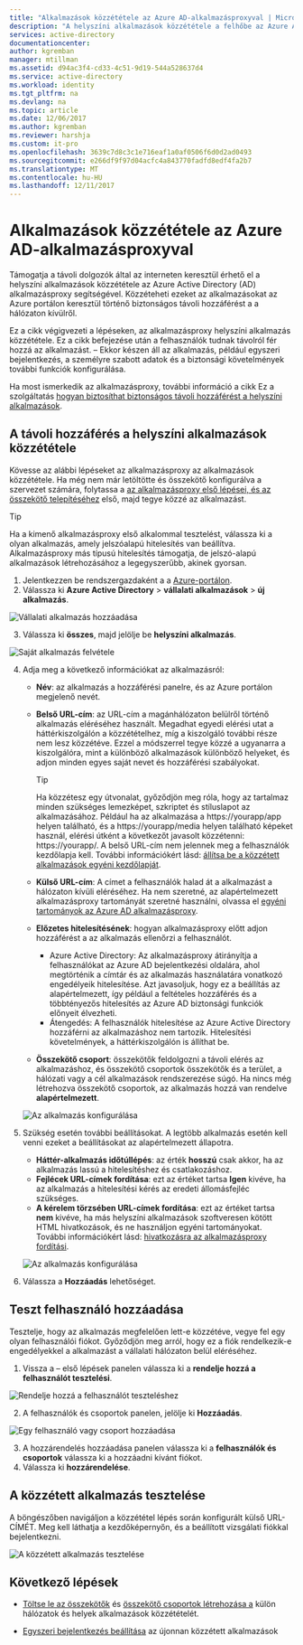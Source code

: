 ```yaml
---
title: "Alkalmazások közzététele az Azure AD-alkalmazásproxyval | Microsoft Docs"
description: "A helyszíni alkalmazások közzététele a felhőbe az Azure AD alkalmazásproxy az Azure portálon."
services: active-directory
documentationcenter: 
author: kgremban
manager: mtillman
ms.assetid: d94ac3f4-cd33-4c51-9d19-544a528637d4
ms.service: active-directory
ms.workload: identity
ms.tgt_pltfrm: na
ms.devlang: na
ms.topic: article
ms.date: 12/06/2017
ms.author: kgremban
ms.reviewer: harshja
ms.custom: it-pro
ms.openlocfilehash: 3639c7d8c3c1e716eaf1a0af0506f6d0d2ad0493
ms.sourcegitcommit: e266df9f97d04acfc4a843770fadfd8edf4fa2b7
ms.translationtype: MT
ms.contentlocale: hu-HU
ms.lasthandoff: 12/11/2017
---
```

# <a name="publish-applications-using-azure-ad-application-proxy"></a>Alkalmazások közzététele az Azure AD-alkalmazásproxyval

Támogatja a távoli dolgozók által az interneten keresztül érhető el a helyszíni alkalmazások közzététele az Azure Active Directory (AD) alkalmazásproxy segítségével. Közzéteheti ezeket az alkalmazásokat az Azure portálon keresztül történő biztonságos távoli hozzáférést a a hálózaton kívülről.

Ez a cikk végigvezeti a lépéseken, az alkalmazásproxy helyszíni alkalmazás közzététele. Ez a cikk befejezése után a felhasználók tudnak távolról fér hozzá az alkalmazást. – Ekkor készen áll az alkalmazás, például egyszeri bejelentkezés, a személyre szabott adatok és a biztonsági követelmények további funkciók konfigurálása.

Ha most ismerkedik az alkalmazásproxy, további információ a cikk Ez a szolgáltatás [hogyan biztosíthat biztonságos távoli hozzáférést a helyszíni alkalmazások](active-directory-application-proxy-get-started.md).


## <a name="publish-an-on-premises-app-for-remote-access"></a>A távoli hozzáférés a helyszíni alkalmazások közzététele

Kövesse az alábbi lépéseket az alkalmazásproxy az alkalmazások közzététele. Ha még nem már letöltötte és összekötő konfigurálva a szervezet számára, folytassa a [az alkalmazásproxy első lépései, és az összekötő telepítéséhez](active-directory-application-proxy-enable.md) első, majd tegye közzé az alkalmazást.

> [!TIP]
> Ha a kimenő alkalmazásproxy első alkalommal tesztelést, válassza ki a olyan alkalmazás, amely jelszóalapú hitelesítés van beállítva. Alkalmazásproxy más típusú hitelesítés támogatja, de jelszó-alapú alkalmazások létrehozásához a legegyszerűbb, akinek gyorsan. 

1. Jelentkezzen be rendszergazdaként a a [Azure-portálon](https://portal.azure.com/).
2. Válassza ki **Azure Active Directory** > **vállalati alkalmazások** > **új alkalmazás**.

  ![Vállalati alkalmazás hozzáadása](./media/application-proxy-publish-azure-portal/add-app.png)

3. Válassza ki **összes**, majd jelölje be **helyszíni alkalmazás**.  

  ![Saját alkalmazás felvétele](./media/application-proxy-publish-azure-portal/add-your-own.png)

4. Adja meg a következő információkat az alkalmazásról:

   - **Név**: az alkalmazás a hozzáférési panelre, és az Azure portálon megjelenő nevét. 

   - **Belső URL-cím**: az URL-cím a magánhálózaton belülről történő alkalmazás eléréséhez használt. Megadhat egyedi elérési utat a háttérkiszolgálón a közzétételhez, míg a kiszolgáló további része nem lesz közzétéve. Ezzel a módszerrel tegye közzé a ugyanarra a kiszolgálóra, mint a különböző alkalmazások különböző helyeket, és adjon minden egyes saját nevet és hozzáférési szabályokat.

     > [!TIP]
     > Ha közzétesz egy útvonalat, győződjön meg róla, hogy az tartalmaz minden szükséges lemezképet, szkriptet és stíluslapot az alkalmazásához. Például ha az alkalmazása a https://yourapp/app helyen található, és a https://yourapp/media helyen található képeket használ, elérési útként a következőt javasolt közzétenni: https://yourapp/. A belső URL-cím nem jelennek meg a felhasználók kezdőlapja kell. További információkért lásd: [állítsa be a közzétett alkalmazások egyéni kezdőlapját](application-proxy-office365-app-launcher.md).

   - **Külső URL-cím**: A címet a felhasználók halad át a alkalmazást a hálózaton kívüli eléréséhez. Ha nem szeretné, az alapértelmezett alkalmazásproxy tartományát szeretné használni, olvassa el [egyéni tartományok az Azure AD alkalmazásproxy](active-directory-application-proxy-custom-domains.md).
   - **Előzetes hitelesítésének**: hogyan alkalmazásproxy előtt adjon hozzáférést a az alkalmazás ellenőrzi a felhasználót. 

     - Azure Active Directory: Az alkalmazásproxy átirányítja a felhasználókat az Azure AD bejelentkezési oldalára, ahol megtörténik a címtár és az alkalmazás használatára vonatkozó engedélyeik hitelesítése. Azt javasoljuk, hogy ez a beállítás az alapértelmezett, így például a feltételes hozzáférés és a többtényezős hitelesítés az Azure AD biztonsági funkciók előnyeit élvezheti.
     - Átengedés: A felhasználók hitelesítése az Azure Active Directory hozzáférni az alkalmazáshoz nem tartozik. Hitelesítési követelmények, a háttérkiszolgálón is állíthat be.
   - **Összekötő csoport**: összekötők feldolgozni a távoli elérés az alkalmazáshoz, és összekötő csoportok összekötők és a terület, a hálózati vagy a cél alkalmazások rendszerezése súgó. Ha nincs még létrehozva összekötő csoportok, az alkalmazás hozzá van rendelve **alapértelmezett**.

   ![Az alkalmazás konfigurálása](./media/application-proxy-publish-azure-portal/configure-app.png)
5. Szükség esetén további beállításokat. A legtöbb alkalmazás esetén kell venni ezeket a beállításokat az alapértelmezett állapotra. 
   - **Háttér-alkalmazás időtúllépés**: az érték **hosszú** csak akkor, ha az alkalmazás lassú a hitelesítéshez és csatlakozáshoz. 
   - **Fejlécek URL-címek fordítása**: ezt az értéket tartsa **Igen** kivéve, ha az alkalmazás a hitelesítési kérés az eredeti állomásfejléc szükséges.
   - **A kérelem törzsében URL-címek fordítása**: ezt az értéket tartsa **nem** kivéve, ha más helyszíni alkalmazások szoftveresen kötött HTML hivatkozások, és ne használjon egyéni tartományokat. További információkért lásd: [hivatkozásra az alkalmazásproxy fordítási](application-proxy-link-translation.md).
   
   ![Az alkalmazás konfigurálása](./media/application-proxy-publish-azure-portal/additional-settings.png)

6. Válassza a **Hozzáadás** lehetőséget.


## <a name="add-a-test-user"></a>Teszt felhasználó hozzáadása 

Tesztelje, hogy az alkalmazás megfelelően lett-e közzétéve, vegye fel egy olyan felhasználói fiókot. Győződjön meg arról, hogy ez a fiók rendelkezik-e engedélyekkel a alkalmazást a vállalati hálózaton belül eléréséhez.

1. Vissza a – első lépések panelen válassza ki a **rendelje hozzá a felhasználót tesztelési**.

  ![Rendelje hozzá a felhasználót teszteléshez](./media/application-proxy-publish-azure-portal/assign-user.png)

2. A felhasználók és csoportok panelen, jelölje ki **Hozzáadás**.

  ![Egy felhasználó vagy csoport hozzáadása](./media/application-proxy-publish-azure-portal/add-user.png)

3. A hozzárendelés hozzáadása panelen válassza ki a **felhasználók és csoportok** válassza ki a hozzáadni kívánt fiókot. 
4. Válassza ki **hozzárendelése**.

## <a name="test-your-published-app"></a>A közzétett alkalmazás tesztelése

A böngészőben navigáljon a közzététel lépés során konfigurált külső URL-CÍMÉT. Meg kell láthatja a kezdőképernyőn, és a beállított vizsgálati fiókkal bejelentkezni.

![A közzétett alkalmazás tesztelése](./media/application-proxy-publish-azure-portal/test-app.png)


## <a name="next-steps"></a>Következő lépések
- [Töltse le az összekötők](active-directory-application-proxy-enable.md) és [összekötő csoportok létrehozása a](active-directory-application-proxy-connectors-azure-portal.md) külön hálózatok és helyek alkalmazások közzétételét.

- [Egyszeri bejelentkezés beállítása](application-proxy-sso-azure-portal.md) az újonnan közzétett alkalmazások

